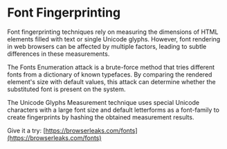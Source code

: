 # Font Fingerprinting

Font fingerprinting techniques rely on measuring the dimensions of HTML elements filled with text or single Unicode glyphs. However, font rendering in web browsers can be affected by multiple factors, leading to subtle differences in these measurements.

The Fonts Enumeration attack is a brute-force method that tries different fonts from a dictionary of known typefaces. By comparing the rendered element's size with default values, this attack can determine whether the substituted font is present on the system.

The Unicode Glyphs Measurement technique uses special Unicode characters with a large font size and default letterforms as a font-family to create fingerprints by hashing the obtained measurement results.

Give it a try: [https://browserleaks.com/fonts](https://browserleaks.com/fonts)

